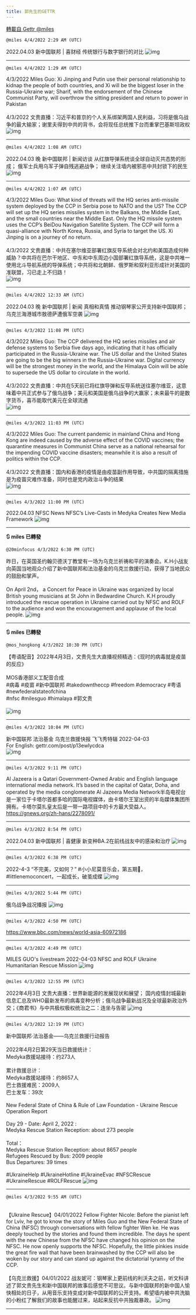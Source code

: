 ```yaml
---
title: 郭先生的GETTR
---
```

[轉載自 Gettr @miles](https://gettr.com/user/miles)

`@miles 4/4/2022 2:29 AM (UTC)`

2022.04.03  新中国联邦 | 喜财经  传统银行与数字银行的对比
![img](https://media.gettr.com/group23/origin/2022/04/04/02/aaeff2fe-3492-d62f-4a7a-e6eccb03850e/9548d67018b19975dcafea4c4484666a.png)

---

`@miles 4/4/2022 1:29 AM (UTC)`

4/3/2022 Miles Guo: Xi Jinping and Putin use their personal relationship to kidnap the people of both countries, and Xi will be the biggest loser in the Russia-Ukraine war; Sharif, with the endorsement of the Chinese Communist Party, will overthrow the sitting president and return to power in Pakistan<br/><br/>4/3/2022 文贵直播：习近平和普京的个人关系绑架两国人民利益，习将是俄乌战争的最大输家；谢里夫得到中共的背书，会将现任总统推下台而重掌巴基斯坦政权<br/>
![img](https://media.gettr.com/group19/getter/2022/04/04/01/e2a86a5d-b6e5-c24d-14bd-0f78da6fc678/out.jpg)

---

`@miles 4/4/2022 1:08 AM (UTC)`

2022.04.03 晚  新中国联邦 | 新闻访谈   从红旗导弹系统谈全球自动灭共态势的形成； 俄军士兵用乌军子弹自残逃避战争； 继续关注墙内被邪恶中共封锁下的民生
![img](https://media.gettr.com/group36/origin/2022/04/04/01/b32dc30e-5095-1929-e71a-692c51724582/9548d67018b19975dcafea4c4484666a.png)

---

`@miles 4/4/2022 1:07 AM (UTC)`

4/3/2022 Miles Guo: What kind of threats will the HQ series anti-missile system deployed by the CCP in Serbia pose to NATO and the US? The CCP will set up the HQ series missiles system in the Balkans, the Middle East, and the small countries near the Middle East. Only the HQ missile system uses the CCP’s BeiDou Navigation Satellite System. The CCP will form a quasi-alliance with North Korea, Russia, and Syria to target the US. Xi Jinping is on a journey of no return.<br/><br/>4/3/2022 文贵直播：中共在塞尔维亚部署红旗反导系统会对北约和美国造成何种威胁？中共将在巴尔干地区、中东和中东周边小国部署红旗导系统，这是中共唯一使用北斗导航系统的导弹系统；中共将和北朝鲜、俄罗斯和叙利亚形成针对美国的准联盟，习已走上不归路！<br/>
![img](https://media.gettr.com/group8/getter/2022/04/04/01/88bd324b-695c-0853-66c0-740b33908093/out.jpg)

---

`@miles 4/4/2022 12:33 AM (UTC)`

2022.04.03 晚 新中国联邦 | 新闻   真相和真情 推动钢琴家公开支持新中国联邦；乌克兰海港城市敖德萨遭俄军空袭
![img](https://media.gettr.com/group22/origin/2022/04/04/00/6220dd9c-d315-9ee5-326d-1071a44d38af/6383d6c383a688bc0ce747d8282e44b3.jpeg)

---

`@miles 4/3/2022 11:08 PM (UTC)`

4/3/2022 Miles Guo: The CCP delivered the HQ series missiles and air defense systems to Serbia five days ago, indicating that it has officially participated in the Russia-Ukraine war. The US dollar and the United States are going to be the big winners in the Russia-Ukraine war. Digital currency will be the strongest money in the world, and the Himalaya Coin will be able to supersede the US dollar to circulate in the world.<br/><br/>4/3/2022 文贵直播：中共在5天前已将红旗导弹和反导系统送往塞尔维亚，这意味着中共正式参与了俄乌战争；美元和美国是俄乌战争的大赢家；未来最牛的是数字货币，喜币能取代美元在全球流通<br/>
![img](https://media.gettr.com/group43/getter/2022/04/03/23/4be565b5-0e8b-5871-02c8-6915e36e7d10/out.jpg)

---

`@miles 4/3/2022 11:03 PM (UTC)`

4/3/2022 Miles Guo: The current pandemic in mainland China and Hong Kong are indeed caused by the adverse effect of the COVID vaccines; the quarantine measures in Communist China serve as a national rehearsal for the impending COVID vaccine disasters; meanwhile it is also a result of politics within the CCP.<br/><br/>4/3/2022 文贵直播：国内和香港的疫情是由疫苗副作用导致，中共国的隔离措施是为疫苗灾难作准备，同时也是党内政治斗争的结果<br/>
![img](https://media.gettr.com/group17/getter/2022/04/03/23/b7988529-2431-aff9-c3ae-c5143940eb93/out.jpg)

---

`@miles 4/3/2022 11:00 PM (UTC)`

2022.04.03 NFSC News   NFSC’s Live-Casts in Medyka Creates New Media Framework
![img](https://media.gettr.com/group43/origin/2022/04/03/22/c877f9f0-c3fd-34a3-ac84-e6637268aa8d/9548d67018b19975dcafea4c4484666a.png)

---

**:arrows_clockwise: miles 已轉發**

`@20minfocus 4/3/2022 6:30 PM (UTC)`

昨日，在英国圣约翰贝德沃丁教堂有一场为乌克兰祈祷和平的演奏会。K.H小战友向英国当地观众介绍了新中国联邦和法治基金的乌克兰救援行动，获得了当地民众的鼓励和掌声。<br/><br/>On April 2nd， a Concert for Peace in Ukraine was organized by local British young musicians at St John in Bedwardine Church. K.H proudly introduced the rescue operation in Ukraine carried out by NFSC and ROLF to the audience and won the encouragement and applause of the local people.
![img](https://media.gettr.com/group37/origin/2022/04/03/18/e5829ec7-2254-b7c2-2daf-8e4a93884630/out.jpg)

---

**:arrows_clockwise: miles 已轉發**

`@mos_hongkong 4/3/2022 10:30 PM (UTC)`

【粤语配音】2022年4月3日，文贵先生大直播视频精选：《现时的病毒就是疫苗的反应》<br/><br/>MOS香港部义工配音合成<br/> #病毒 #疫苗  #新中国联邦 #takedowntheccp #freedom #democracy #粤语 #newfederalstateofchina <br/>#nfsc #milesguo #himalaya #郭文贵 <br/><br/>
![img](https://media.gettr.com/group49/getter/2022/04/03/22/e7145bd5-ed17-eaf0-3c15-68e01a9afd72/out.jpg)

---

`@miles 4/3/2022 10:04 PM (UTC)`

新中国联邦 法治基金 乌克兰救援快报 飞飞秀特辑 2022-04-03<br/>For English: gettr.com/post/p13ewlycdca<br/>
![img](https://media.gettr.com/group48/origin/2022/04/03/22/7f4d692e-8f27-1a58-a621-b6a1c539fb08/6383d6c383a688bc0ce747d8282e44b3.jpeg)

---

`@miles 4/3/2022 9:11 PM (UTC)`

Al Jazeera is a Qatari Government-Owned Arabic and English language international media network. It’s based in the capital of Qatar, Doha, and operated by the media conglomerate Al Jazeera Media Network半岛电视台是一家位于卡塔尔首都多哈的国际电视媒体，由卡塔尔王室出资的半岛媒体集团所拥有。卡塔尔莫扎皇太后是一带一路项目中的卡方最大受益人。<br/>https://gnews.org/zh-hans/2278091/

---

`@miles 4/3/2022 8:54 PM (UTC)`

2022.04.03  新中国联邦 | 喜健康   新变种BA.2在前线战友中的感染和治疗
![img](https://media.gettr.com/group33/origin/2022/04/03/20/8ee9c9b6-5e04-365b-9532-56a90fff342f/6383d6c383a688bc0ce747d8282e44b3.jpeg)

---

`@miles 4/3/2022 6:38 PM (UTC)`

2022-4-3 “不完美，又如何？” #小小尼莫音乐会，第五期🎼，#littlenemoconcert，一起成长，破茧成蝶
![img](https://media.gettr.com/group26/origin/2022/04/03/18/0ffef871-bc0e-85ff-d158-0dd9ec620952/6383d6c383a688bc0ce747d8282e44b3.jpeg)

---

`@miles 4/3/2022 5:44 PM (UTC)`

俄乌战争战况播报
![img](https://media.gettr.com/group43/origin/2022/04/03/17/9459bae5-f159-9471-a6ec-e27171d29231/6383d6c383a688bc0ce747d8282e44b3.jpeg)

---

`@miles 4/3/2022 4:50 PM (UTC)`

https://www.bbc.com/news/world-asia-60972186

---

`@miles 4/3/2022 4:49 PM (UTC)`

MILES GUO's livestream 2022-04-03 NFSC and ROLF Ukraine Humanitarian Rescue Mission
![img](https://media.gettr.com/group18/origin/2022/04/03/16/46db0add-5037-b371-e7d5-19556d0bf63e/6383d6c383a688bc0ce747d8282e44b3.jpeg)

---

`@miles 4/3/2022 12:55 PM (UTC)`

2022年4月3日 文贵大直播：世界新能源的发展现状和展望； 国内疫情封城最新信息汇总及WHO最新发布的病毒变种分析；俄乌战争最新战况及全球最新政治外交；《商君书》与中共极权极权统治之二：连坐与告密
![img](https://media.gettr.com/group47/origin/2022/04/03/12/f92a10b1-fc13-822a-905e-e5fc59ecb474/6383d6c383a688bc0ce747d8282e44b3.jpeg)

---

`@miles 4/3/2022 12:19 PM (UTC)`

新中国联邦·法治基金——乌克兰救援行动报告<br/><br/>2022年4月2日第29天当日救援统计：<br/>Medyka救援站接待：约273人<br/><br/>累计救援总计：<br/>Medyka救援站接待：约8657人<br/>巴士救援难民：2009人<br/>巴士发车：39次<br/><br/>New Federal State of China & Rule of Law Foundation - Ukraine Rescue Operation Report <br/><br/>Day 29 - Date: April 2, 2022 :<br/>Medyka Rescue Station Reception: about 273 people<br/><br/>Total：<br/>Medyka Rescue Station Reception: about 8657 people<br/>Refugees Rescued by Bus: 2009 people<br/>Bus Departures: 39 times<br/><br/>#UkraineHelp #UkraineHotline #UkraineEvac #NFSCRescue #UkraineRescue #ROLFRescue
![img](https://media.gettr.com/group19/getter/2022/04/03/12/685ea91c-0be8-0960-00ff-587a6c80f225/fd33292ba6a4257df182cd103b7e3990.jpg)

---

`@miles 4/3/2022 9:55 AM (UTC)`

<br/>【Ukraine Rescue】04/01/2022 Fellow Fighter Nicole: Before the pianist left for Lviv, he got to know the story of  Miles Guo and the New Federal State of China (NFSC) through conversations with fellow fighter Wen ke. He was deeply touched by the stories and found them incredible. The days he spent with the new Chinese from the NFSC have changed his opinion on the NFSC. He now openly supports the NFSC. Hopefully, the little pinkies inside the great fire wall that have been brainwashed by the CCP will also be woken by our story and can stand up against the dictatorial tyranny of the CCP.<br/><br/>【乌克兰救援】04/01/2022 战友妮可：钢琴家上更前线的利沃夫之前，听文科讲述了郭文贵先生和新中国联邦的故事后感觉不可思议。与新中国联邦的新中国人愉快相处的日子，从用音乐支持变成对新中国联邦的公开支持。希望墙内被中共洗脑的小粉红了解我们的故事也能醒过来，站起来反抗中共独裁暴政。
![img](https://media.gettr.com/group44/getter/2022/04/03/09/87a3c29e-2d11-ef13-c4be-14226b2bcd03/out.jpg)

---

